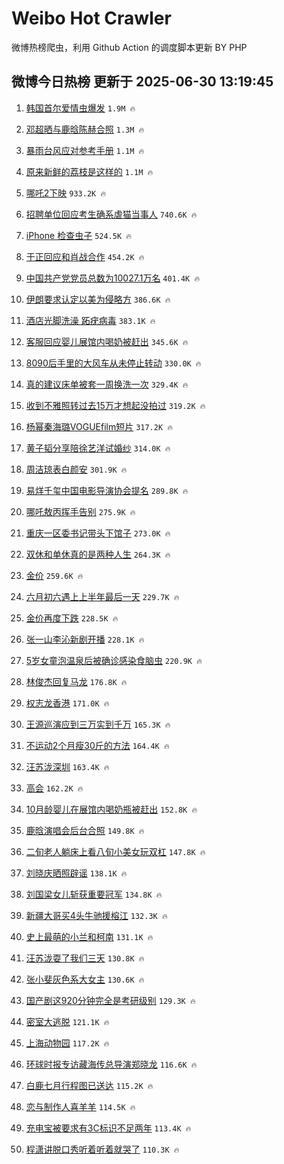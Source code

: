 # Weibo Hot Crawler 



微博热榜爬虫，利用 Github Action 的调度脚本更新 BY PHP 


## 微博今日热榜 更新于 2025-06-30 13:19:45 
1. [韩国首尔爱情虫爆发](https://s.weibo.com/weibo?q=%23%E9%9F%A9%E5%9B%BD%E9%A6%96%E5%B0%94%E7%88%B1%E6%83%85%E8%99%AB%E7%88%86%E5%8F%91%23&t=31&band_rank=1&Refer=top) `1.9M 🔥` 

1. [邓超晒与鹿晗陈赫合照](https://s.weibo.com/weibo?q=%23%E9%82%93%E8%B6%85%E6%99%92%E4%B8%8E%E9%B9%BF%E6%99%97%E9%99%88%E8%B5%AB%E5%90%88%E7%85%A7%23&t=31&band_rank=2&Refer=top) `1.3M 🔥` 

1. [暴雨台风应对参考手册](https://s.weibo.com/weibo?q=%23%E6%9A%B4%E9%9B%A8%E5%8F%B0%E9%A3%8E%E5%BA%94%E5%AF%B9%E5%8F%82%E8%80%83%E6%89%8B%E5%86%8C%23&t=31&band_rank=3&Refer=top) `1.1M 🔥` 

1. [原来新鲜的荔枝是这样的](https://s.weibo.com/weibo?q=%E5%8E%9F%E6%9D%A5%E6%96%B0%E9%B2%9C%E7%9A%84%E8%8D%94%E6%9E%9D%E6%98%AF%E8%BF%99%E6%A0%B7%E7%9A%84&t=31&band_rank=4&Refer=top) `1.1M 🔥` 

1. [哪吒2下映](https://s.weibo.com/weibo?q=%23%E5%93%AA%E5%90%922%E4%B8%8B%E6%98%A0%23&t=31&band_rank=5&Refer=top) `933.2K 🔥` 

1. [招聘单位回应考生确系虐猫当事人](https://s.weibo.com/weibo?q=%23%E6%8B%9B%E8%81%98%E5%8D%95%E4%BD%8D%E5%9B%9E%E5%BA%94%E8%80%83%E7%94%9F%E7%A1%AE%E7%B3%BB%E8%99%90%E7%8C%AB%E5%BD%93%E4%BA%8B%E4%BA%BA%23&t=31&band_rank=6&Refer=top) `740.6K 🔥` 

1. [iPhone 检查虫子](https://s.weibo.com/weibo?q=iPhone%20%E6%A3%80%E6%9F%A5%E8%99%AB%E5%AD%90&t=31&band_rank=7&Refer=top) `524.5K 🔥` 

1. [于正回应和肖战合作](https://s.weibo.com/weibo?q=%23%E4%BA%8E%E6%AD%A3%E5%9B%9E%E5%BA%94%E5%92%8C%E8%82%96%E6%88%98%E5%90%88%E4%BD%9C%23&t=31&band_rank=8&Refer=top) `454.2K 🔥` 

1. [中国共产党党员总数为10027.1万名](https://s.weibo.com/weibo?q=%23%E4%B8%AD%E5%9B%BD%E5%85%B1%E4%BA%A7%E5%85%9A%E5%85%9A%E5%91%98%E6%80%BB%E6%95%B0%E4%B8%BA10027.1%E4%B8%87%E5%90%8D%23&t=31&band_rank=9&Refer=top) `401.4K 🔥` 

1. [伊朗要求认定以美为侵略方](https://s.weibo.com/weibo?q=%23%E4%BC%8A%E6%9C%97%E8%A6%81%E6%B1%82%E8%AE%A4%E5%AE%9A%E4%BB%A5%E7%BE%8E%E4%B8%BA%E4%BE%B5%E7%95%A5%E6%96%B9%23&t=31&band_rank=10&Refer=top) `386.6K 🔥` 

1. [酒店光脚洗澡 跖疣病毒](https://s.weibo.com/weibo?q=%E9%85%92%E5%BA%97%E5%85%89%E8%84%9A%E6%B4%97%E6%BE%A1%20%E8%B7%96%E7%96%A3%E7%97%85%E6%AF%92&t=31&band_rank=11&Refer=top) `383.1K 🔥` 

1. [客服回应婴儿展馆内喝奶被赶出](https://s.weibo.com/weibo?q=%23%E5%AE%A2%E6%9C%8D%E5%9B%9E%E5%BA%94%E5%A9%B4%E5%84%BF%E5%B1%95%E9%A6%86%E5%86%85%E5%96%9D%E5%A5%B6%E8%A2%AB%E8%B5%B6%E5%87%BA%23&t=31&band_rank=12&Refer=top) `345.6K 🔥` 

1. [8090后手里的大风车从未停止转动](https://s.weibo.com/weibo?q=%238090%E5%90%8E%E6%89%8B%E9%87%8C%E7%9A%84%E5%A4%A7%E9%A3%8E%E8%BD%A6%E4%BB%8E%E6%9C%AA%E5%81%9C%E6%AD%A2%E8%BD%AC%E5%8A%A8%23&t=31&band_rank=13&Refer=top) `330.0K 🔥` 

1. [真的建议床单被套一周换洗一次](https://s.weibo.com/weibo?q=%E7%9C%9F%E7%9A%84%E5%BB%BA%E8%AE%AE%E5%BA%8A%E5%8D%95%E8%A2%AB%E5%A5%97%E4%B8%80%E5%91%A8%E6%8D%A2%E6%B4%97%E4%B8%80%E6%AC%A1&t=31&band_rank=14&Refer=top) `329.4K 🔥` 

1. [收到不雅照转过去15万才想起没拍过](https://s.weibo.com/weibo?q=%23%E6%94%B6%E5%88%B0%E4%B8%8D%E9%9B%85%E7%85%A7%E8%BD%AC%E8%BF%87%E5%8E%BB15%E4%B8%87%E6%89%8D%E6%83%B3%E8%B5%B7%E6%B2%A1%E6%8B%8D%E8%BF%87%23&t=31&band_rank=15&Refer=top) `319.2K 🔥` 

1. [杨幂秦海璐VOGUEfilm短片](https://s.weibo.com/weibo?q=%23%E6%9D%A8%E5%B9%82%E7%A7%A6%E6%B5%B7%E7%92%90VOGUEfilm%E7%9F%AD%E7%89%87%23&t=31&band_rank=16&Refer=top) `317.2K 🔥` 

1. [黄子韬分享陪徐艺洋试婚纱](https://s.weibo.com/weibo?q=%23%E9%BB%84%E5%AD%90%E9%9F%AC%E5%88%86%E4%BA%AB%E9%99%AA%E5%BE%90%E8%89%BA%E6%B4%8B%E8%AF%95%E5%A9%9A%E7%BA%B1%23&t=31&band_rank=17&Refer=top) `314.0K 🔥` 

1. [周洁琼表白颜安](https://s.weibo.com/weibo?q=%E5%91%A8%E6%B4%81%E7%90%BC%E8%A1%A8%E7%99%BD%E9%A2%9C%E5%AE%89&t=31&band_rank=18&Refer=top) `301.9K 🔥` 

1. [易烊千玺中国电影导演协会提名](https://s.weibo.com/weibo?q=%23%E6%98%93%E7%83%8A%E5%8D%83%E7%8E%BA%E4%B8%AD%E5%9B%BD%E7%94%B5%E5%BD%B1%E5%AF%BC%E6%BC%94%E5%8D%8F%E4%BC%9A%E6%8F%90%E5%90%8D%23&t=31&band_rank=19&Refer=top) `289.8K 🔥` 

1. [哪吒敖丙挥手告别](https://s.weibo.com/weibo?q=%23%E5%93%AA%E5%90%92%E6%95%96%E4%B8%99%E6%8C%A5%E6%89%8B%E5%91%8A%E5%88%AB%23&t=31&band_rank=20&Refer=top) `275.9K 🔥` 

1. [重庆一区委书记带头下馆子](https://s.weibo.com/weibo?q=%23%E9%87%8D%E5%BA%86%E4%B8%80%E5%8C%BA%E5%A7%94%E4%B9%A6%E8%AE%B0%E5%B8%A6%E5%A4%B4%E4%B8%8B%E9%A6%86%E5%AD%90%23&t=31&band_rank=21&Refer=top) `273.0K 🔥` 

1. [双休和单休真的是两种人生](https://s.weibo.com/weibo?q=%E5%8F%8C%E4%BC%91%E5%92%8C%E5%8D%95%E4%BC%91%E7%9C%9F%E7%9A%84%E6%98%AF%E4%B8%A4%E7%A7%8D%E4%BA%BA%E7%94%9F&t=31&band_rank=22&Refer=top) `264.3K 🔥` 

1. [金价](https://s.weibo.com/weibo?q=%E9%87%91%E4%BB%B7&t=31&band_rank=23&Refer=top) `259.6K 🔥` 

1. [六月初六遇上上半年最后一天](https://s.weibo.com/weibo?q=%23%E5%85%AD%E6%9C%88%E5%88%9D%E5%85%AD%E9%81%87%E4%B8%8A%E4%B8%8A%E5%8D%8A%E5%B9%B4%E6%9C%80%E5%90%8E%E4%B8%80%E5%A4%A9%23&t=31&band_rank=24&Refer=top) `229.7K 🔥` 

1. [金价再度下跌](https://s.weibo.com/weibo?q=%23%E9%87%91%E4%BB%B7%E5%86%8D%E5%BA%A6%E4%B8%8B%E8%B7%8C%23&t=31&band_rank=25&Refer=top) `228.5K 🔥` 

1. [张一山李沁新剧开播](https://s.weibo.com/weibo?q=%23%E5%BC%A0%E4%B8%80%E5%B1%B1%E6%9D%8E%E6%B2%81%E6%96%B0%E5%89%A7%E5%BC%80%E6%92%AD%23&t=31&band_rank=26&Refer=top) `228.1K 🔥` 

1. [5岁女童泡温泉后被确诊感染食脑虫](https://s.weibo.com/weibo?q=%235%E5%B2%81%E5%A5%B3%E7%AB%A5%E6%B3%A1%E6%B8%A9%E6%B3%89%E5%90%8E%E8%A2%AB%E7%A1%AE%E8%AF%8A%E6%84%9F%E6%9F%93%E9%A3%9F%E8%84%91%E8%99%AB%23&t=31&band_rank=27&Refer=top) `220.9K 🔥` 

1. [林俊杰回复马龙](https://s.weibo.com/weibo?q=%23%E6%9E%97%E4%BF%8A%E6%9D%B0%E5%9B%9E%E5%A4%8D%E9%A9%AC%E9%BE%99%23&t=31&band_rank=28&Refer=top) `176.8K 🔥` 

1. [权志龙香港](https://s.weibo.com/weibo?q=%E6%9D%83%E5%BF%97%E9%BE%99%E9%A6%99%E6%B8%AF&t=31&band_rank=29&Refer=top) `171.0K 🔥` 

1. [王源巡演应到三万实到千万](https://s.weibo.com/weibo?q=%E7%8E%8B%E6%BA%90%E5%B7%A1%E6%BC%94%E5%BA%94%E5%88%B0%E4%B8%89%E4%B8%87%E5%AE%9E%E5%88%B0%E5%8D%83%E4%B8%87&t=31&band_rank=30&Refer=top) `165.3K 🔥` 

1. [不运动2个月瘦30斤的方法](https://s.weibo.com/weibo?q=%E4%B8%8D%E8%BF%90%E5%8A%A82%E4%B8%AA%E6%9C%88%E7%98%A630%E6%96%A4%E7%9A%84%E6%96%B9%E6%B3%95&t=31&band_rank=31&Refer=top) `164.4K 🔥` 

1. [汪苏泷深圳](https://s.weibo.com/weibo?q=%E6%B1%AA%E8%8B%8F%E6%B3%B7%E6%B7%B1%E5%9C%B3&t=31&band_rank=32&Refer=top) `163.4K 🔥` 

1. [高会](https://s.weibo.com/weibo?q=%E9%AB%98%E4%BC%9A&t=31&band_rank=33&Refer=top) `162.2K 🔥` 

1. [10月龄婴儿在展馆内喝奶瓶被赶出](https://s.weibo.com/weibo?q=%2310%E6%9C%88%E9%BE%84%E5%A9%B4%E5%84%BF%E5%9C%A8%E5%B1%95%E9%A6%86%E5%86%85%E5%96%9D%E5%A5%B6%E7%93%B6%E8%A2%AB%E8%B5%B6%E5%87%BA%23&t=31&band_rank=34&Refer=top) `152.8K 🔥` 

1. [鹿晗演唱会后台合照](https://s.weibo.com/weibo?q=%23%E9%B9%BF%E6%99%97%E6%BC%94%E5%94%B1%E4%BC%9A%E5%90%8E%E5%8F%B0%E5%90%88%E7%85%A7%23&t=31&band_rank=35&Refer=top) `149.8K 🔥` 

1. [二旬老人躺床上看八旬小美女玩双杠](https://s.weibo.com/weibo?q=%E4%BA%8C%E6%97%AC%E8%80%81%E4%BA%BA%E8%BA%BA%E5%BA%8A%E4%B8%8A%E7%9C%8B%E5%85%AB%E6%97%AC%E5%B0%8F%E7%BE%8E%E5%A5%B3%E7%8E%A9%E5%8F%8C%E6%9D%A0&t=31&band_rank=36&Refer=top) `147.8K 🔥` 

1. [刘晓庆晒照辟谣](https://s.weibo.com/weibo?q=%23%E5%88%98%E6%99%93%E5%BA%86%E6%99%92%E7%85%A7%E8%BE%9F%E8%B0%A3%23&t=31&band_rank=37&Refer=top) `138.1K 🔥` 

1. [刘国梁女儿斩获重要冠军](https://s.weibo.com/weibo?q=%23%E5%88%98%E5%9B%BD%E6%A2%81%E5%A5%B3%E5%84%BF%E6%96%A9%E8%8E%B7%E9%87%8D%E8%A6%81%E5%86%A0%E5%86%9B%23&t=31&band_rank=38&Refer=top) `134.8K 🔥` 

1. [新疆大哥买4头牛驰援榕江](https://s.weibo.com/weibo?q=%23%E6%96%B0%E7%96%86%E5%A4%A7%E5%93%A5%E4%B9%B04%E5%A4%B4%E7%89%9B%E9%A9%B0%E6%8F%B4%E6%A6%95%E6%B1%9F%23&t=31&band_rank=39&Refer=top) `132.3K 🔥` 

1. [史上最萌的小兰和柯南](https://s.weibo.com/weibo?q=%E5%8F%B2%E4%B8%8A%E6%9C%80%E8%90%8C%E7%9A%84%E5%B0%8F%E5%85%B0%E5%92%8C%E6%9F%AF%E5%8D%97&t=31&band_rank=40&Refer=top) `131.1K 🔥` 

1. [汪苏泷耍了我们三天](https://s.weibo.com/weibo?q=%23%E6%B1%AA%E8%8B%8F%E6%B3%B7%E8%80%8D%E4%BA%86%E6%88%91%E4%BB%AC%E4%B8%89%E5%A4%A9%23&t=31&band_rank=41&Refer=top) `130.8K 🔥` 

1. [张小斐灰色系大女主](https://s.weibo.com/weibo?q=%23%E5%BC%A0%E5%B0%8F%E6%96%90%E7%81%B0%E8%89%B2%E7%B3%BB%E5%A4%A7%E5%A5%B3%E4%B8%BB%23&t=31&band_rank=42&Refer=top) `130.6K 🔥` 

1. [国产剧这920分钟完全是考研级别](https://s.weibo.com/weibo?q=%E5%9B%BD%E4%BA%A7%E5%89%A7%E8%BF%99920%E5%88%86%E9%92%9F%E5%AE%8C%E5%85%A8%E6%98%AF%E8%80%83%E7%A0%94%E7%BA%A7%E5%88%AB&t=31&band_rank=43&Refer=top) `129.3K 🔥` 

1. [密室大逃脱](https://s.weibo.com/weibo?q=%E5%AF%86%E5%AE%A4%E5%A4%A7%E9%80%83%E8%84%B1&t=31&band_rank=44&Refer=top) `121.1K 🔥` 

1. [上海动物园](https://s.weibo.com/weibo?q=%23%E4%B8%8A%E6%B5%B7%E5%8A%A8%E7%89%A9%E5%9B%AD%23&t=31&band_rank=45&Refer=top) `117.2K 🔥` 

1. [环球时报专访藏海传总导演郑晓龙](https://s.weibo.com/weibo?q=%23%E7%8E%AF%E7%90%83%E6%97%B6%E6%8A%A5%E4%B8%93%E8%AE%BF%E8%97%8F%E6%B5%B7%E4%BC%A0%E6%80%BB%E5%AF%BC%E6%BC%94%E9%83%91%E6%99%93%E9%BE%99%23&t=31&band_rank=46&Refer=top) `116.6K 🔥` 

1. [白鹿七月行程图已送达](https://s.weibo.com/weibo?q=%23%E7%99%BD%E9%B9%BF%E4%B8%83%E6%9C%88%E8%A1%8C%E7%A8%8B%E5%9B%BE%E5%B7%B2%E9%80%81%E8%BE%BE%23&t=31&band_rank=47&Refer=top) `115.2K 🔥` 

1. [恋与制作人喜羊羊](https://s.weibo.com/weibo?q=%E6%81%8B%E4%B8%8E%E5%88%B6%E4%BD%9C%E4%BA%BA%E5%96%9C%E7%BE%8A%E7%BE%8A&t=31&band_rank=48&Refer=top) `114.5K 🔥` 

1. [充电宝被要求有3C标识不足两年](https://s.weibo.com/weibo?q=%23%E5%85%85%E7%94%B5%E5%AE%9D%E8%A2%AB%E8%A6%81%E6%B1%82%E6%9C%893C%E6%A0%87%E8%AF%86%E4%B8%8D%E8%B6%B3%E4%B8%A4%E5%B9%B4%23&t=31&band_rank=49&Refer=top) `113.4K 🔥` 

1. [程潇讲脱口秀听着听着就哭了](https://s.weibo.com/weibo?q=%E7%A8%8B%E6%BD%87%E8%AE%B2%E8%84%B1%E5%8F%A3%E7%A7%80%E5%90%AC%E7%9D%80%E5%90%AC%E7%9D%80%E5%B0%B1%E5%93%AD%E4%BA%86&t=31&band_rank=50&Refer=top) `110.3K 🔥` 

